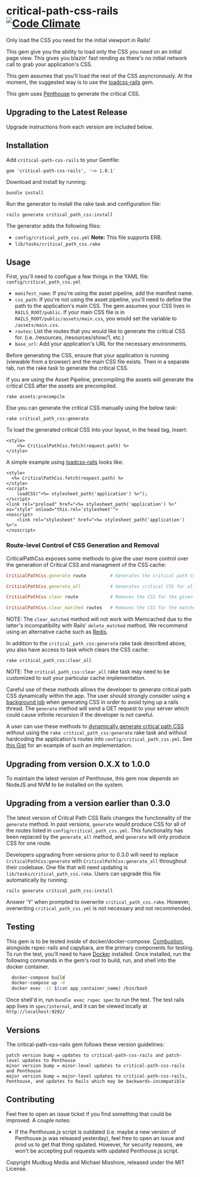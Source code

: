 # critical-path-css-rails [![Code Climate](https://codeclimate.com/github/mudbugmedia/critical-path-css-rails/badges/gpa.svg)](https://codeclimate.com/github/mudbugmedia/critical-path-css-rails)

Only load the CSS you need for the initial viewport in Rails!

This gem give you the ability to load only the CSS you *need* on an initial page view. This gives you blazin' fast rending as there's no initial network call to grab your application's CSS.

This gem assumes that you'll load the rest of the CSS asyncronously. At the moment, the suggested way is to use the [loadcss-rails](https://github.com/michael-misshore/loadcss-rails) gem.

This gem uses [Penthouse](https://github.com/pocketjoso/penthouse) to generate the critical CSS.

## Upgrading to the Latest Release

Upgrade instructions from each version are included below.

## Installation

Add `critical-path-css-rails` to your Gemfile:

```
gem 'critical-path-css-rails', '~> 1.0.1'
```

Download and install by running:

```
bundle install
```

Run the generator to install the rake task and configuration file:

```
rails generate critical_path_css:install
```

The generator adds the following files:

* `config/critical_path_css.yml` **Note:** This file supports ERB.
* `lib/tasks/critical_path_css.rake`


## Usage

First, you'll need to configue a few things in the YAML file: `config/critical_path_css.yml`

* `manifest_name`: If you're using the asset pipeline, add the manifest name.
* `css_path`: If you're not using the asset pipeline, you'll need to define the path to the application's main CSS. The gem assumes your CSS lives in `RAILS_ROOT/public`. If your main CSS file is in `RAILS_ROOT/public/assets/main.css`, you would set the variable to `/assets/main.css`.
* `routes`: List the routes that you would like to generate the critical CSS for. (i.e. /resources, /resources/show/1, etc.)
* `base_url`: Add your application's URL for the necessary environments.


Before generating the CSS, ensure that your application is running (viewable from a browser) and the main CSS file exists. Then in a separate tab, run the rake task to generate the critical CSS.

If you are using the Asset Pipeline, precompiling the assets will generate the critical CSS after the assets are precompiled.
```
rake assets:precompile
```
Else you can generate the critical CSS manually using the below task:
```
rake critical_path_css:generate
```


To load the generated critical CSS into your layout, in the head tag, insert:

```HTML+ERB
<style>
    <%= CriticalPathCss.fetch(request.path) %>
</style>
```

A simple example using [loadcss-rails](https://github.com/michael-misshore/loadcss-rails) looks like:

```HTML+ERB
<style>
  <%= CriticalPathCss.fetch(request.path) %>
</style>
<script>
    loadCSS("<%= stylesheet_path('application') %>");
</script>
<link rel="preload" href="<%= stylesheet_path('application') %>" as="style" onload="this.rel='stylesheet'">
<noscript>
    <link rel="stylesheet" href="<%= stylesheet_path('application') %>">
</noscript>
```

### Route-level Control of CSS Generation and Removal

CriticalPathCss exposes some methods to give the user more control over the generation of Critical CSS and managment of the CSS cache:

``` ruby
CriticalPathCss.generate route         # Generates the critical path CSS for the given route (relative path)

CriticalPathCss.generate_all           # Generates critical CSS for all routes in critical_path_css.yml

CriticalPathCss.clear route            # Removes the CSS for the given route from the cache

CriticalPathCss.clear_matched routes   # Removes the CSS for the matched routes from the cache
```

NOTE: The `clear_matched` method will not work with Memcached due to the latter's incompatibility with Rails' `delete_matched` method.  We recommend using an alternative cache such as [Redis](https://github.com/redis-store/redis-rails).

In addition to the `critical_path_css:generate` rake task described above, you also have access to task which clears the CSS cache:

```
rake critical_path_css:clear_all
```
NOTE: The `critical_path_css:clear_all` rake task may need to be customized to suit your particular cache implementation.

Careful use of these methods allows the developer to generate critical path CSS dynamically within the app.  The user should strongly consider using a [background job](http://edgeguides.rubyonrails.org/active_job_basics.html) when generating CSS in order to avoid tying up a rails thread.  The `generate` method will send a GET request to your server which could cause infinite recursion if the developer is not careful.

A user can use these methods to [dynamically generate critical path CSS](https://gist.github.com/taranda/1597e97ccf24c978b59aef9249666c77) without using the `rake critical_path_css:generate` rake task and without hardcoding the application's routes into `config/critical_path_css.yml`.  See [this Gist](https://gist.github.com/taranda/1597e97ccf24c978b59aef9249666c77) for an example of such an implementation.

## Upgrading from version 0.X.X to 1.0.0
To maintain the latest version of Penthouse, this gem now depends on NodeJS and NVM to be installed on the system.

## Upgrading from a version earlier than 0.3.0

The latest version of Critcal Path CSS Rails changes the functionality of the `generate` method.  In past versions,
`generate` would produce CSS for all of the routes listed in `config/critical_path_css.yml`.  This functionality has been replaced by the `generate_all` method, and `generate` will only produce CSS for one route.

Developers upgrading from versions prior to 0.3.0 will need to replace `CriticalPathCss:generate` with `CriticalPathCss:generate_all` throughout their codebase.  One file that will need updating is `lib/tasks/critical_path_css.rake`.  Users can upgrade this file automatically by running:

``` prompt
rails generate critical_path_css:install
```

Answer 'Y' when prompted to overwrite `critical_path_css.rake`.  However, overwriting `critical_path_css.yml` is not necessary and not recommended.


## Testing

This gem is to be tested inside of docker/docker-compose. [Combustion](https://github.com/pat/combustion), alongside rspec-rails and capybara, are the primary components for testing. To run the test, you'll need to have [Docker](https://docs.docker.com/engine/installation) installed. Once installed, run the following commands in the gem's root to build, run, and shell into the docker container.

```Bash
  docker-compose build
  docker-compose up -d
  docker exec -it $(cat app_container_name) /bin/bash
```

Once shell'd in, run `bundle exec rspec spec` to run the test. The test rails app lives in `spec/internal`, and it can be viewed locally at `http://localhost:9292/`


## Versions

The critical-path-css-rails gem follows these version guidelines:

```
patch version bump = updates to critical-path-css-rails and patch-level updates to Penthouse
minor version bump = minor-level updates to critical-path-css-rails and Penthouse
major version bump = major-level updates to critical-path-css-rails, Penthouse, and updates to Rails which may be backwards-incompatible
```

## Contributing

Feel free to open an issue ticket if you find something that could be improved. A couple notes:

* If the Penthouse.js script is outdated (i.e. maybe a new version of Penthouse.js was released yesterday), feel free to open an issue and prod us to get that thing updated. However, for security reasons, we won't be accepting pull requests with updated Penthouse.js script.

Copyright Mudbug Media and Michael Misshore, released under the MIT License.
